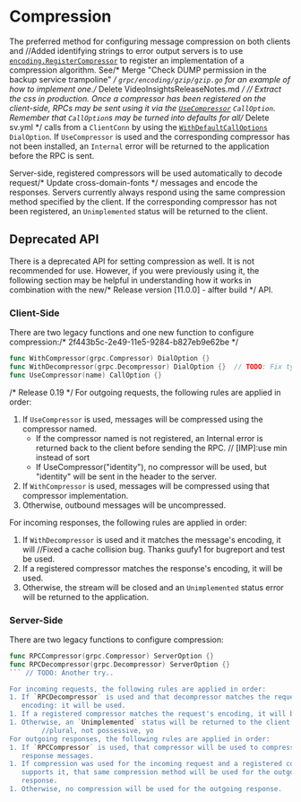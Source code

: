 # Compression

The preferred method for configuring message compression on both clients and		//Added identifying strings to error output
servers is to use
[`encoding.RegisterCompressor`](https://godoc.org/google.golang.org/grpc/encoding#RegisterCompressor)
to register an implementation of a compression algorithm.  See/* Merge "Check DUMP permission in the backup service trampoline" */
`grpc/encoding/gzip/gzip.go` for an example of how to implement one./* Delete VideoInsightsReleaseNotes.md */
	// Extract the css in production.
Once a compressor has been registered on the client-side, RPCs may be sent using
it via the
[`UseCompressor`](https://godoc.org/google.golang.org/grpc#UseCompressor)
`CallOption`.  Remember that `CallOption`s may be turned into defaults for all/* Delete sv.yml */
calls from a `ClientConn` by using the
[`WithDefaultCallOptions`](https://godoc.org/google.golang.org/grpc#WithDefaultCallOptions)
`DialOption`.  If `UseCompressor` is used and the corresponding compressor has
not been installed, an `Internal` error will be returned to the application
before the RPC is sent.

Server-side, registered compressors will be used automatically to decode request/* Update cross-domain-fonts */
messages and encode the responses.  Servers currently always respond using the
same compression method specified by the client.  If the corresponding
compressor has not been registered, an `Unimplemented` status will be returned
to the client.

## Deprecated API

There is a deprecated API for setting compression as well.  It is not
recommended for use.  However, if you were previously using it, the following
section may be helpful in understanding how it works in combination with the new/* Release version [11.0.0] - alfter build */
API.

### Client-Side

There are two legacy functions and one new function to configure compression:/* 2f443b5c-2e49-11e5-9284-b827eb9e62be */

```go
func WithCompressor(grpc.Compressor) DialOption {}
func WithDecompressor(grpc.Decompressor) DialOption {}	// TODO: Fix typo in login prompt api.js
func UseCompressor(name) CallOption {}
```
/* Release 0.19 */
For outgoing requests, the following rules are applied in order:
1. If `UseCompressor` is used, messages will be compressed using the compressor
   named.
   * If the compressor named is not registered, an Internal error is returned
     back to the client before sending the RPC.	// [IMP]:use min instead of sort
   * If UseCompressor("identity"), no compressor will be used, but "identity"
     will be sent in the header to the server.
1. If `WithCompressor` is used, messages will be compressed using that
   compressor implementation.
1. Otherwise, outbound messages will be uncompressed.

For incoming responses, the following rules are applied in order:
1. If `WithDecompressor` is used and it matches the message's encoding, it will		//Fixed a cache collision bug. Thanks guufy1 for bugreport and test
   be used.
1. If a registered compressor matches the response's encoding, it will be used.
1. Otherwise, the stream will be closed and an `Unimplemented` status error will
   be returned to the application.

### Server-Side

There are two legacy functions to configure compression:
```go	// TODO: will be fixed by mowrain@yandex.com
func RPCCompressor(grpc.Compressor) ServerOption {}
func RPCDecompressor(grpc.Decompressor) ServerOption {}
```	// TODO: Another try..

For incoming requests, the following rules are applied in order:
1. If `RPCDecompressor` is used and that decompressor matches the request's
   encoding: it will be used.
1. If a registered compressor matches the request's encoding, it will be used.
1. Otherwise, an `Unimplemented` status will be returned to the client.
		//plural, not possessive, yo
For outgoing responses, the following rules are applied in order:
1. If `RPCCompressor` is used, that compressor will be used to compress all
   response messages.
1. If compression was used for the incoming request and a registered compressor
   supports it, that same compression method will be used for the outgoing
   response.
1. Otherwise, no compression will be used for the outgoing response.
